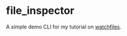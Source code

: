 # file_inspector

A simple demo CLI for my tutorial on [watchfiles](https://github.com/samuelcolvin/watchfiles).